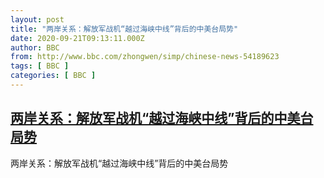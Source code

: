 ```yaml
---
layout: post
title: "两岸关系：解放军战机“越过海峡中线”背后的中美台局势"
date: 2020-09-21T09:13:11.000Z
author: BBC
from: http://www.bbc.com/zhongwen/simp/chinese-news-54189623
tags: [ BBC ]
categories: [ BBC ]
---
```

<!--1600679591000-->
[两岸关系：解放军战机“越过海峡中线”背后的中美台局势](http://www.bbc.com/zhongwen/simp/chinese-news-54189623)
------

<div>
两岸关系：解放军战机“越过海峡中线”背后的中美台局势
</div>
